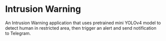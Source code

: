 # Intrusion Warning
 An Intrusion Warning application that uses pretrained mini YOLOv4 model to detect human in restricted area, then trigger an alert and send notification to Telegram.
